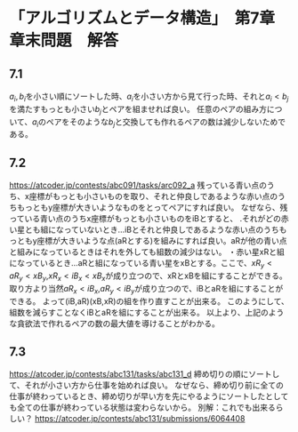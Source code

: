 # 「アルゴリズムとデータ構造」　第7章章末問題　解答
## 7.1
$a_i,b_i$を小さい順にソートした時、$a_i$を小さい方から見て行った時、それと$a_i<b_j$を満たすもっとも小さい$b_j$とペアを組ませれば良い。
任意のペアの組み方について、$a_i$のペアをそのような$b_j$と交換しても作れるペアの数は減少しないためである。
## 7.2
https://atcoder.jp/contests/abc091/tasks/arc092_a
残っている青い点のうち、x座標がもっとも小さいものを取り、それと仲良しであるような赤い点のうちもっともy座標が大きいようなものをとってペアにすれば良い。
なぜなら、残っている青い点のうちx座標がもっとも小さいものをiBとすると、
.それがどの赤い星とも組になっていないとき…iBとそれと仲良しであるような赤い点のうちもっともy座標が大きいような点(aRとする)を組みにすれば良い。aRが他の青い点と組みになっているときはそれを外しても組数の減少はない。
・赤い星xRと組になっているとき…aRと組になっている青い星をxBとする。ここで、$xR_y<aR_y<xB_y$,$xR_x<iB_x<xB_x$が成り立つので、xRとxBを組にすることができる。
取り方より当然$aR_x<iB_x$,$aR_y<iB_y$が成り立つので、iBとaRを組にすることができる。
よって(iB,aR)(xB,xR)の組を作り直すことが出来る。
このようにして、組数を減らすことなくiBとaRを組にすることが出来る。
以上より、上記のような貪欲法で作れるペアの数の最大値を導けることがわかる。

## 7.3
https://atcoder.jp/contests/abc131/tasks/abc131_d
締め切りの順にソートして、それが小さい方から仕事を始めれば良い。
なぜなら、締め切り前に全ての仕事が終わっているとき、締め切りが早い方を先にやるようにソートしたとしても全ての仕事が終わっている状態は変わらないから。
別解：これでも出来るらしい？
https://atcoder.jp/contests/abc131/submissions/6064408
